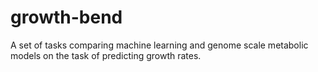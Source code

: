 # growth-bend
A set of tasks comparing machine learning and genome scale metabolic models on the task of predicting growth rates.
